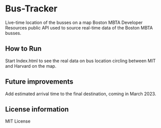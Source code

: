 # Bus-Tracker

Live-time location of the busses on a map
Boston MBTA Developer Resources public API used to source real-time data of the Boston MBTA busses.

## How to Run
Start Index.html to see the real data on bus location circling between MIT and Harvard on the map.</br>

## Future improvements
Add estimated arrival time to the final destination, coming in March 2023.</br>

## License information
MIT License
